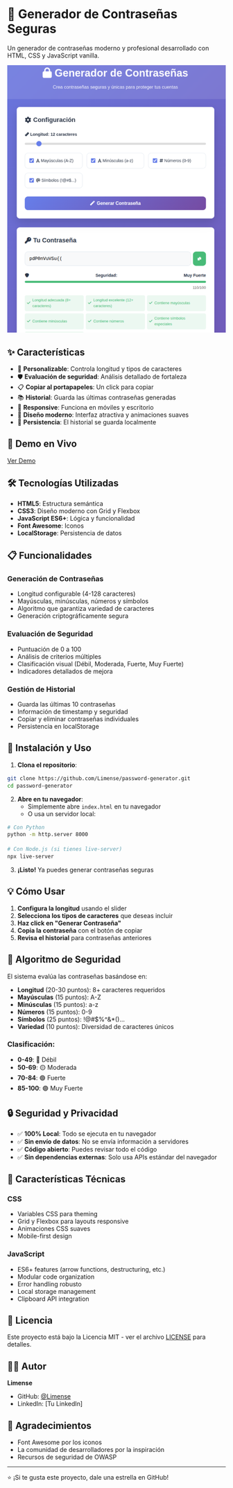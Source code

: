 # 🔐 Generador de Contraseñas Seguras

Un generador de contraseñas moderno y profesional desarrollado con HTML, CSS y JavaScript vanilla.

![Screenshot](assets/screenshot.png)

## ✨ Características

- 🎯 **Personalizable**: Controla longitud y tipos de caracteres
- 🛡️ **Evaluación de seguridad**: Análisis detallado de fortaleza
- 📋 **Copiar al portapapeles**: Un click para copiar
- 📚 **Historial**: Guarda las últimas contraseñas generadas
- 📱 **Responsive**: Funciona en móviles y escritorio
- 🎨 **Diseño moderno**: Interfaz atractiva y animaciones suaves
- 💾 **Persistencia**: El historial se guarda localmente

## 🚀 Demo en Vivo

[Ver Demo](https://limense.github.io/generador-contrase-as)

## 🛠️ Tecnologías Utilizadas

- **HTML5**: Estructura semántica
- **CSS3**: Diseño moderno con Grid y Flexbox
- **JavaScript ES6+**: Lógica y funcionalidad
- **Font Awesome**: Iconos
- **LocalStorage**: Persistencia de datos

## 📋 Funcionalidades

### Generación de Contraseñas
- Longitud configurable (4-128 caracteres)
- Mayúsculas, minúsculas, números y símbolos
- Algoritmo que garantiza variedad de caracteres
- Generación criptográficamente segura

### Evaluación de Seguridad
- Puntuación de 0 a 100
- Análisis de criterios múltiples
- Clasificación visual (Débil, Moderada, Fuerte, Muy Fuerte)
- Indicadores detallados de mejora

### Gestión de Historial
- Guarda las últimas 10 contraseñas
- Información de timestamp y seguridad
- Copiar y eliminar contraseñas individuales
- Persistencia en localStorage

## 🔧 Instalación y Uso

1. **Clona el repositorio**:
```bash
git clone https://github.com/Limense/password-generator.git
cd password-generator
```

2. **Abre en tu navegador**:
   - Simplemente abre `index.html` en tu navegador
   - O usa un servidor local:
```bash
# Con Python
python -m http.server 8000

# Con Node.js (si tienes live-server)
npx live-server
```

3. **¡Listo!** Ya puedes generar contraseñas seguras

## 💡 Cómo Usar

1. **Configura la longitud** usando el slider
2. **Selecciona los tipos de caracteres** que deseas incluir
3. **Haz click en "Generar Contraseña"**
4. **Copia la contraseña** con el botón de copiar
5. **Revisa el historial** para contraseñas anteriores

## 🧮 Algoritmo de Seguridad

El sistema evalúa las contraseñas basándose en:

- **Longitud** (20-30 puntos): 8+ caracteres requeridos
- **Mayúsculas** (15 puntos): A-Z
- **Minúsculas** (15 puntos): a-z  
- **Números** (15 puntos): 0-9
- **Símbolos** (25 puntos): !@#$%^&*()...
- **Variedad** (10 puntos): Diversidad de caracteres únicos

### Clasificación:
- **0-49**: 🔴 Débil
- **50-69**: 🟡 Moderada  
- **70-84**: 🟢 Fuerte
- **85-100**: 🟣 Muy Fuerte

## 🔒 Seguridad y Privacidad

- ✅ **100% Local**: Todo se ejecuta en tu navegador
- ✅ **Sin envío de datos**: No se envía información a servidores
- ✅ **Código abierto**: Puedes revisar todo el código
- ✅ **Sin dependencias externas**: Solo usa APIs estándar del navegador

## 🌟 Características Técnicas

### CSS
- Variables CSS para theming
- Grid y Flexbox para layouts responsive
- Animaciones CSS suaves
- Mobile-first design

### JavaScript
- ES6+ features (arrow functions, destructuring, etc.)
- Modular code organization
- Error handling robusto
- Local storage management
- Clipboard API integration


## 📜 Licencia

Este proyecto está bajo la Licencia MIT - ver el archivo [LICENSE](LICENSE) para detalles.

## 👨‍💻 Autor

**Limense**
- GitHub: [@Limense](https://github.com/Limense)
- LinkedIn: [Tu LinkedIn]

## 🙏 Agradecimientos

- Font Awesome por los iconos
- La comunidad de desarrolladores por la inspiración
- Recursos de seguridad de OWASP

---

⭐ ¡Si te gusta este proyecto, dale una estrella en GitHub!
